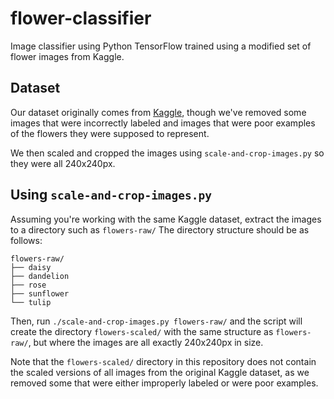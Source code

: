 # flower-classifier
Image classifier using Python TensorFlow trained using a modified set of flower images from Kaggle.

## Dataset
Our dataset originally comes from [Kaggle](https://www.kaggle.com/alxmamaev/flowers-recognition), though
we've removed some images that were incorrectly labeled and images that were poor examples
of the flowers they were supposed to represent.

We then scaled and cropped the images using `scale-and-crop-images.py` so they were all 240x240px.

## Using `scale-and-crop-images.py`
Assuming you're working with the same Kaggle dataset, extract the images to a directory such as `flowers-raw/`
The directory structure should be as follows:
```
flowers-raw/
├── daisy
├── dandelion
├── rose
├── sunflower
└── tulip
```

Then, run `./scale-and-crop-images.py flowers-raw/` and the script will create the directory `flowers-scaled/`
with the same structure as `flowers-raw/`, but where the images are all exactly 240x240px in size.

Note that the `flowers-scaled/` directory in this repository does not contain the scaled versions of all
images from the original Kaggle dataset, as we removed some that were either improperly labeled or were
poor examples.
